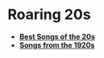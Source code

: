 # Roaring 20s

-  [**Best Songs of the 20s**](https://digitaldreamdoor.com/pages/best_songs-1920s.html)
- [**Songs from the 1920s**](http://tsort.info/music/ds1920.htm)